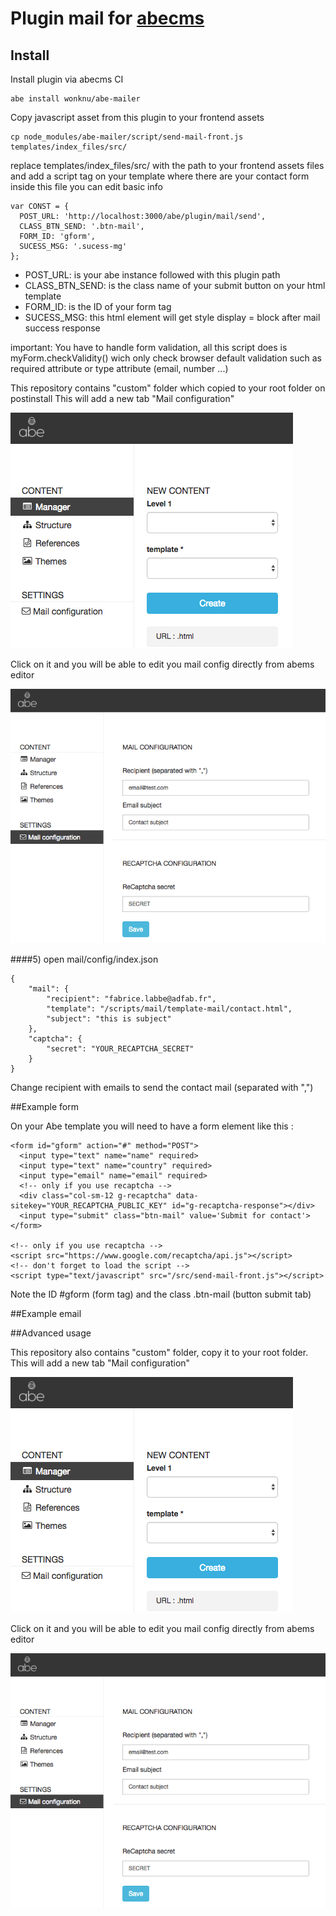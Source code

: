 # Plugin mail for [abecms](https://github.com/abecms/abecms)

## Install

Install plugin via abecms CI

```
abe install wonknu/abe-mailer
```
Copy javascript asset from this plugin to your frontend assets

```
cp node_modules/abe-mailer/script/send-mail-front.js templates/index_files/src/
```

replace templates/index_files/src/ with the path to your frontend assets files
and add a script tag on your template where there are your contact form
inside this file you can edit basic info

```
var CONST = {
  POST_URL: 'http://localhost:3000/abe/plugin/mail/send',
  CLASS_BTN_SEND: '.btn-mail',
  FORM_ID: 'gform',
  SUCESS_MSG: '.sucess-mg'
};
```

- POST_URL: is your abe instance followed with this plugin path
- CLASS_BTN_SEND: is the class name of your submit button on your html template
- FORM_ID: is the ID of your form tag
- SUCESS_MSG: this html element will get style display = block after mail success response

important: You have to handle form validation, all this script does is myForm.checkValidity() wich only check browser default validation such as required attribute or type attribute (email, number ...)

This repository contains "custom" folder which copied to your root folder on postinstall 
This will add a new tab "Mail configuration"

![Tab config](doc-image/doc-0.png)

Click on it and you will be able to edit you mail config directly from abems editor

![Tab config](doc-image/doc-1.png)


####5) open mail/config/index.json

```
{
	"mail": {
		"recipient": "fabrice.labbe@adfab.fr",
		"template": "/scripts/mail/template-mail/contact.html",
		"subject": "this is subject"
	},
	"captcha": {
		"secret": "YOUR_RECAPTCHA_SECRET"
	}
}
```

Change recipient with emails to send the contact mail (separated with ",")


##Example form

On your Abe template you will need to have a form element like this :

```
<form id="gform" action="#" method="POST">
  <input type="text" name="name" required>
  <input type="text" name="country" required>
  <input type="email" name="email" required>
  <!-- only if you use recaptcha -->
  <div class="col-sm-12 g-recaptcha" data-sitekey="YOUR_RECAPTCHA_PUBLIC_KEY" id="g-recaptcha-response"></div>
  <input type="submit" class="btn-mail" value='Submit for contact'>
</form>

<!-- only if you use recaptcha -->
<script src="https://www.google.com/recaptcha/api.js"></script>
<!-- don't forget to load the script -->
<script type="text/javascript" src="/src/send-mail-front.js"></script>
```
Note the ID #gform (form tag) and the class .btn-mail (button submit tab)

##Example email

##Advanced usage

This repository also contains "custom" folder, copy it to your root folder.
This will add a new tab "Mail configuration"

![Tab config](doc-image/doc-0.png)

Click on it and you will be able to edit you mail config directly from abems editor

![Tab config](doc-image/doc-1.png)

